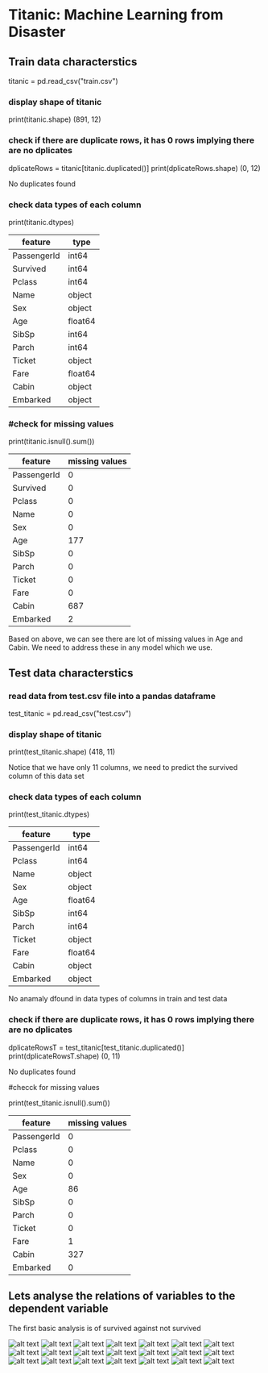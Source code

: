 # Titanic: Machine Learning from Disaster
## Train data characterstics
titanic = pd.read_csv("train.csv")

### display shape of titanic
print(titanic.shape)
(891, 12)

### check if there are duplicate rows, it has 0 rows implying there are no dplicates
dplicateRows = titanic[titanic.duplicated()]
print(dplicateRows.shape)
(0, 12)

No duplicates found

### check data types of each column
print(titanic.dtypes)

| feature | type |
|-----------|----------|
PassengerId | int64
Survived |        int64
Pclass    |       int64
Name       |     object
Sex        |    object
Age         |   float64
SibSp        |    int64
Parch         |   int64
Ticket         | object
Fare      |     float64
Cabin    |       object
Embarked |       object

### #check for missing values
print(titanic.isnull().sum())

| feature | missing values |
|-----------|----------|
PassengerId |     0
Survived    |     0
Pclass      |     0
Name        |     0
Sex         |     0
Age         |   177
SibSp       |     0
Parch       |     0
Ticket      |     0
Fare        |     0
Cabin       |   687
Embarked    |     2

Based on above, we can see there are lot of missing values in Age and Cabin. We need to address these in any model which we use.

## Test data characterstics
### read data from test.csv file into a pandas dataframe
test_titanic = pd.read_csv("test.csv")

### display shape of titanic
print(test_titanic.shape)
(418, 11)

Notice that we have only 11 columns, we need to predict the survived column of this data set
### check data types of each column
print(test_titanic.dtypes)

| feature | type |
|-----------|----------|
PassengerId | int64
Pclass    |       int64
Name       |     object
Sex        |    object
Age         |   float64
SibSp        |    int64
Parch         |   int64
Ticket         | object
Fare      |     float64
Cabin    |       object
Embarked |       object

No anamaly dfound in data types of columns in train and test data

### check if there are duplicate rows, it has 0 rows implying there are no dplicates
dplicateRowsT = test_titanic[test_titanic.duplicated()]
print(dplicateRowsT.shape)
(0, 11)

No duplicates found

#checck for missing values

print(test_titanic.isnull().sum())

| feature | missing values |
|-----------|----------|
PassengerId |     0
Pclass      |     0
Name        |     0
Sex         |     0
Age         |    86
SibSp       |     0
Parch       |     0
Ticket      |     0
Fare        |     1
Cabin       |   327
Embarked    |     0

## Lets analyse the relations of variables to the dependent variable 

The first basic analysis is of survived against not survived

![alt text](https://github.com/ankitsahu84/titanic/blob/master/Plots/survival_distribution.png) 
![alt text](https://github.com/ankitsahu84/titanic/blob/master/Plots/Variable_distribution.png) 
![alt text](https://github.com/ankitsahu84/titanic/blob/master/Plots/survival_by_age.png) 
![alt text](https://github.com/ankitsahu84/titanic/blob/master/Plots/age_distribution_for_pclass.png) 
![alt text](https://github.com/ankitsahu84/titanic/blob/master/Plots/survival_by_gender_embarked.png) 
![alt text](https://github.com/ankitsahu84/titanic/blob/master/Plots/age_distribution_survived.png) 
![alt text](https://github.com/ankitsahu84/titanic/blob/master/Plots/age_distribution_vs_embarked.png) 
![alt text](https://github.com/ankitsahu84/titanic/blob/master/Plots/age_gender_plcass_embarked.png) 
![alt text](https://github.com/ankitsahu84/titanic/blob/master/Plots/survival_geneder_fare.png) 
![alt text](https://github.com/ankitsahu84/titanic/blob/master/Plots/survival_per_class.png) 
![alt text](https://github.com/ankitsahu84/titanic/blob/master/Plots/embarked_distribution.png) 
![alt text](https://github.com/ankitsahu84/titanic/blob/master/Plots/survival_rate_by_class_geneder.png) 
![alt text](https://github.com/ankitsahu84/titanic/blob/master/Plots/gender_age_survived.png) 
![alt text](https://github.com/ankitsahu84/titanic/blob/master/Plots/survival_vs_dependents.png) 
![alt text](https://github.com/ankitsahu84/titanic/blob/master/Plots/gender_pclass_survived.png) 
![alt text](https://github.com/ankitsahu84/titanic/blob/master/Plots/survived_age_boxplot.png) 
![alt text](https://github.com/ankitsahu84/titanic/blob/master/Plots/pclass_distribution.png)
![alt text](https://github.com/ankitsahu84/titanic/blob/master/Plots/survived_vs_siblings.png)
![alt text](https://github.com/ankitsahu84/titanic/blob/master/Plots/survval_per_embarked.png)
![alt text](https://github.com/ankitsahu84/titanic/blob/master/Plots/pclass_fare_survived.png)
![alt text](https://github.com/ankitsahu84/titanic/blob/master/Plots/correlation_plot.png) 

